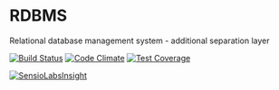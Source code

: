 # RDBMS
Relational database management system - additional separation layer

[![Build Status](https://travis-ci.org/managlea/rdbms.svg?branch=master)](https://travis-ci.org/managlea/rdbms)
[![Code Climate](https://codeclimate.com/github/managlea/RDBMS/badges/gpa.svg)](https://codeclimate.com/github/managlea/RDBMS)
[![Test Coverage](https://codeclimate.com/github/managlea/RDBMS/badges/coverage.svg)](https://codeclimate.com/github/managlea/RDBMS)

[![SensioLabsInsight](https://insight.sensiolabs.com/projects/597a8f82-e963-4bf4-854e-12f39155c4f6/big.png)](https://insight.sensiolabs.com/projects/597a8f82-e963-4bf4-854e-12f39155c4f6)